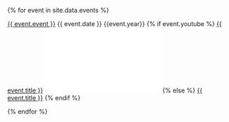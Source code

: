 ---
---

{% for event in site.data.events %}
    <p class="eventsoddeven">
        <span class="middle">
            <a href="{{event.url}}">{{ event.event }}</a> 
            {{ event.date }} {{event.year}}
        </span>
        <span class="middle">
            {% if event.youtube %}
                <a href="{{ event.youtube }}">{{ event.title }}</a> 
                <iframe width="262.5" height="147.75" src="{{ event.embed }}" frameborder="0" allow="accelerometer; clipboard-write; encrypted-media; gyroscope; picture-in-picture" allowfullscreen></iframe>
            {% else %}
                <a href="{{ event.url }}">{{ event.title }}</a>
            {% endif %}        
        </span>
    </p>
{% endfor %}